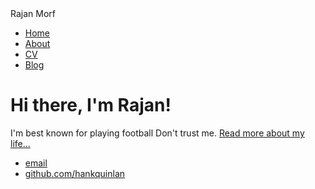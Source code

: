 <!DOCTYPE html>
<html>
	<head>
		Rajan Morf 
	</head>
	<body>
		<nav>
    		<ul>
        		<li><a href="/">Home</a></li>
	        	<li><a href="/about">About</a></li>
        		<li><a href="/cv">CV</a></li>
        		<li><a href="/blog">Blog</a></li>
    		</ul>
		</nav>
		<div class="container">
    		<div class="blurb">
        		<h1>Hi there, I'm Rajan!</h1>
				<p>I'm best known for playing football</em> Don't trust me. <a href="/about">Read more about my life...</a></p>
    		</div><!-- /.blurb -->
		</div><!-- /.container -->
		<footer>
    		<ul>
        		<li><a href="mailto:rajanm6936@afsenyc.org">email</a></li>
        		<li><a href="https://github.com/RajanMorf">github.com/hankquinlan</a></li>
			</ul>
		</footer>
	</body>
</html>
